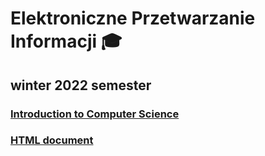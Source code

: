 # Elektroniczne Przetwarzanie Informacji 🎓

## winter 2022 semester

### [Introduction to Computer Science](https://github.com/michaldudek15/Elektroniczne-Przetwarzanie-Informacji/tree/main/Introduction%20to%20Computer%20Science)
### [HTML document](https://github.com/michaldudek15/Elektroniczne-Przetwarzanie-Informacji/tree/main/HTML%20document)
